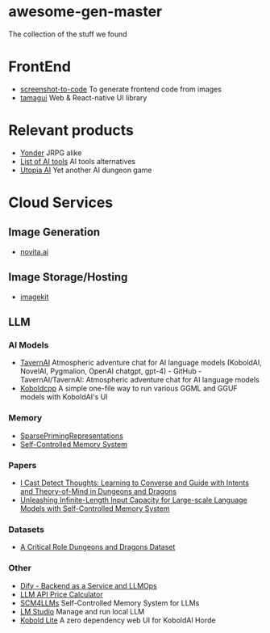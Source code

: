 # awesome-gen-master

The collection of the stuff we found


# FrontEnd

* [screenshot-to-code](https://github.com/abi/screenshot-to-code) To generate frontend code from images
* [tamagui](https://tamagui.dev/) Web & React-native UI library


# Relevant products

* [Yonder](https://alpha.yonder.gg/) JRPG alike
* [List of AI tools](https://www.reddit.com/r/AIDungeon/comments/nsc8yf/the_list_of_alternatives/) AI tools alternatives
* [Utopia AI](https://utopiaai.world/Dungeon) Yet another AI dungeon game


# Cloud Services


## Image Generation

* [novita.ai](https://novita.ai/)


## Image Storage/Hosting

* [imagekit](https://imagekit.io/)

## LLM 

### AI Models

* [TavernAI](https://github.com/TavernAI/TavernAI) 
Atmospheric adventure chat for AI language models (KoboldAI, NovelAI, Pygmalion, OpenAI chatgpt, gpt-4) - GitHub - TavernAI/TavernAI: Atmospheric adventure chat for AI language models
* [Koboldcpp](https://github.com/LostRuins/koboldcpp) 
A simple one-file way to run various GGML and GGUF models with KoboldAI's UI


### Memory

* [SparsePrimingRepresentations](https://github.com/daveshap/SparsePrimingRepresentations)
* [Self-Controlled Memory System](https://github.com/wbbeyourself/SCM4LLMs)


### Papers

* [I Cast Detect Thoughts: Learning to Converse and Guide with Intents and Theory-of-Mind in Dungeons and Dragons](https://arxiv.org/abs/2212.10060)
* [Unleashing Infinite-Length Input Capacity for Large-scale Language Models with Self-Controlled Memory System](https://arxiv.org/abs/2304.13343)


### Datasets

* [A Critical Role Dungeons and Dragons Dataset](https://github.com/RevanthRameshkumar/CRD3)


### Other

* [Dify - Backend as a Service and LLMOps](https://github.com/langgenius/dify)
* [LLM API Price Calculator](https://docsbot.ai/tools/gpt-openai-api-pricing-calculator)
* [SCM4LLMs](https://github.com/wbbeyourself/SCM4LLMs) Self-Controlled Memory System for LLMs
* [LM Studio](https://lmstudio.ai/) Manage and run local LLM
* [Kobold Lite](https://github.com/LostRuins/lite.koboldai.net) A zero dependency web UI for KoboldAI Horde


